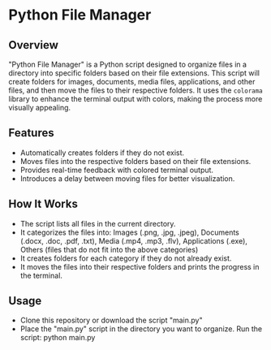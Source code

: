 # Python File Manager

## Overview
"Python File Manager" is a Python script designed to organize files in a directory into specific folders based on their file extensions. This script will create folders for images, documents, media files, applications, and other files, and then move the files to their respective folders. It uses the `colorama` library to enhance the terminal output with colors, making the process more visually appealing.

## Features
- Automatically creates folders if they do not exist.
- Moves files into the respective folders based on their file extensions.
- Provides real-time feedback with colored terminal output.
- Introduces a delay between moving files for better visualization.

## How It Works
- The script lists all files in the current directory.
- It categorizes the files into: Images (.png, .jpg, .jpeg), Documents (.docx, .doc, .pdf, .txt), Media (.mp4, .mp3, .flv), Applications (.exe), Others (files that do not fit into the above categories)
- It creates folders for each category if they do not already exist.
- It moves the files into their respective folders and prints the progress in the terminal.

## Usage
- Clone this repository or download the script "main.py"
- Place the "main.py" script in the directory you want to organize.
  Run the script: python main.py
